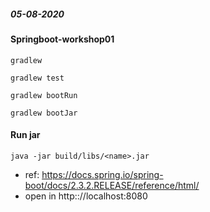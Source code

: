 ##### 05-08-2020

#### Springboot-workshop01

```
gradlew

gradlew test

gradlew bootRun

gradlew bootJar
```

#### Run jar 

``java -jar build/libs/<name>.jar``

* ref: https://docs.spring.io/spring-boot/docs/2.3.2.RELEASE/reference/html/
* open in http:://localhost:8080 
